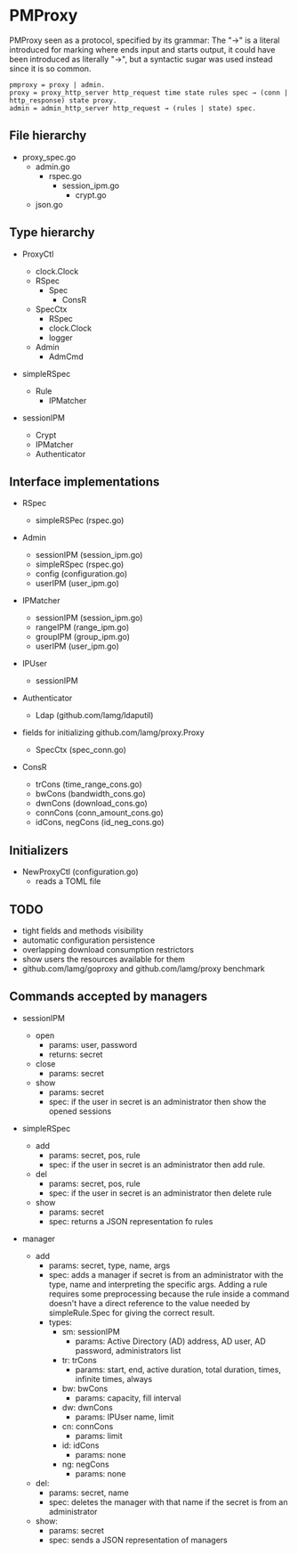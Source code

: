 # PMProxy

PMProxy seen as a protocol, specified by its grammar:
The "→" is a literal introduced for marking where ends input and starts output, it could have been introduced as literally "→", but a syntactic sugar was used instead since it is so common.

```
pmproxy = proxy | admin.
proxy = proxy_http_server http_request time state rules spec → (conn | http_response) state proxy.
admin = admin_http_server http_request → (rules | state) spec.
```

## File hierarchy

- proxy_spec.go
  - admin.go
    - rspec.go
      - session_ipm.go
        - crypt.go
  - json.go

## Type hierarchy

- ProxyCtl
  - clock.Clock
  - RSpec
    - Spec
      - ConsR
  - SpecCtx
    - RSpec
    - clock.Clock
    - logger
  - Admin
    - AdmCmd

- simpleRSpec
  - Rule
    - IPMatcher

- sessionIPM
  - Crypt
  - IPMatcher
  - Authenticator

## Interface implementations
- RSpec
  - simpleRSPec (rspec.go)

- Admin
  - sessionIPM (session_ipm.go)
  - simpleRSpec (rspec.go)
  - config (configuration.go)
  - userIPM (user_ipm.go)

- IPMatcher
  - sessionIPM (session_ipm.go)
  - rangeIPM (range_ipm.go)
  - groupIPM (group_ipm.go)
  - userIPM (user_ipm.go)

- IPUser
  - sessionIPM

- Authenticator
  - Ldap (github.com/lamg/ldaputil)

- fields for initializing github.com/lamg/proxy.Proxy
  - SpecCtx (spec_conn.go)

- ConsR
  - trCons (time_range_cons.go)
  - bwCons (bandwidth_cons.go)
  - dwnCons (download_cons.go)
  - connCons (conn_amount_cons.go)
  - idCons, negCons (id_neg_cons.go)

## Initializers

- NewProxyCtl (configuration.go)
  - reads a TOML file

## TODO
- tight fields and methods visibility
- automatic configuration persistence
- overlapping download consumption restrictors
- show users the resources available for them
- github.com/lamg/goproxy and github.com/lamg/proxy benchmark

## Commands accepted by managers

- sessionIPM
  - open
    - params: user, password
    - returns: secret
  - close
    - params: secret
  - show
    - params: secret
    - spec: if the user in secret is an administrator then show the opened sessions

- simpleRSpec
  - add
    - params: secret, pos, rule
    - spec: if the user in secret is an administrator then add rule.
  - del
    - params: secret, pos, rule
    - spec: if the user in secret is an administrator then delete rule
  - show
    - params: secret
    - spec: returns a JSON representation fo rules

- manager
  - add
    - params: secret, type, name, args
    - spec: adds a manager if secret is from an administrator with the type, name and interpreting the specific args. Adding a rule requires some preprocessing because the rule inside a command doesn't have a direct reference to the value needed by simpleRule.Spec for giving the correct result.
    - types:
      - sm: sessionIPM
        - params: Active Directory (AD) address, AD user, AD password, administrators list
      - tr: trCons
        - params: start, end, active duration, total duration, times, infinite times, always
      - bw: bwCons
        - params: capacity, fill interval
      - dw: dwnCons
        - params: IPUser name, limit
      - cn: connCons
        - params: limit
      - id: idCons
        - params: none
      - ng: negCons
        - params: none
  - del:
    - params: secret, name
    - spec: deletes the manager with that name if the secret is from an administrator
  - show:
    - params: secret
    - spec: sends a JSON representation of managers